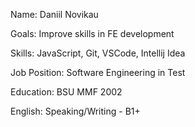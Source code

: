 Name: Daniil Novikau

Goals: Improve skills in FE development

Skills: JavaScript, Git, VSCode, Intellij Idea

Job Position: Software Engineering in Test

Education: BSU MMF 2002

English: Speaking/Writing - B1+